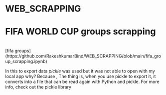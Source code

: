 # WEB_SCRAPPING
<h1>FIFA WORLD CUP groups scrapping</h1></br>
[fifa groups](https://github.com/RakeshkumarBind/WEB_SCRAPPING/blob/main/fifa_group_scrapping.ipynb)

In this to export data *pickle* was used but it was not able to open with my local app why?
Because , The thing is, when you use pickle to export it, it converts into a file that can be read again with Python and pickle. For more info, check out the pickle   library
